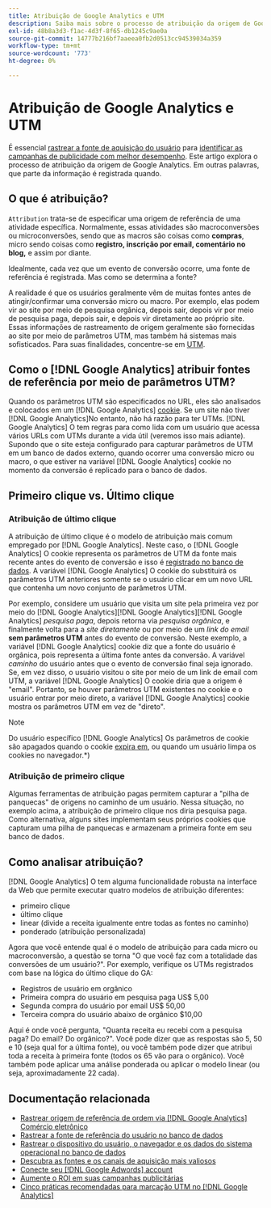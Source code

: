 ```yaml
---
title: Atribuição de Google Analytics e UTM
description: Saiba mais sobre o processo de atribuição da origem de Google Analytics.
exl-id: 48b8a3d3-f1ac-4d3f-8f65-db1245c9ae0a
source-git-commit: 14777b216bf7aaeea0fb2d0513cc94539034a359
workflow-type: tm+mt
source-wordcount: '773'
ht-degree: 0%

---
```


# Atribuição de Google Analytics e UTM

É essencial [rastrear a fonte de aquisição do usuário](../../data-analyst/analysis/google-track-user-acq.md) para [identificar as campanhas de publicidade com melhor desempenho](../../data-analyst/analysis/most-value-source-channel.md). Este artigo explora o processo de atribuição da origem de Google Analytics. Em outras palavras, que parte da informação é registrada quando.

## O que é atribuição?

`Attribution` trata-se de especificar uma origem de referência de uma atividade específica. Normalmente, essas atividades são macroconversões ou microconversões, sendo que as macros são coisas como **compras**, micro sendo coisas como **registro, inscrição por email, comentário no blog,** e assim por diante.

Idealmente, cada vez que um evento de conversão ocorre, uma fonte de referência é registrada. Mas como se determina a fonte?

A realidade é que os usuários geralmente vêm de muitas fontes antes de atingir/confirmar uma conversão micro ou macro. Por exemplo, elas podem vir ao site por meio de pesquisa orgânica, depois sair, depois vir por meio de pesquisa paga, depois sair, e depois vir diretamente ao próprio site. Essas informações de rastreamento de origem geralmente são fornecidas ao site por meio de parâmetros UTM, mas também há sistemas mais sofisticados. Para suas finalidades, concentre-se em [UTM](https://support.google.com/analytics/answer/1033867?hl=en&amp;ref_topic=1032998).

## Como o [!DNL Google Analytics] atribuir fontes de referência por meio de parâmetros UTM?

Quando os parâmetros UTM são especificados no URL, eles são analisados e colocados em um [!DNL Google Analytics] [cookie](https://en.wikipedia.org/wiki/HTTP_cookie). Se um site não tiver [!DNL Google Analytics]No entanto, não há razão para ter UTMs. [!DNL Google Analytics] O tem regras para como lida com um usuário que acessa vários URLs com UTMs durante a vida útil (veremos isso mais adiante). Supondo que o site esteja configurado para capturar parâmetros de UTM em um banco de dados externo, quando ocorrer uma conversão micro ou macro, o que estiver na variável [!DNL Google Analytics] cookie no momento da conversão é replicado para o banco de dados.

## Primeiro clique vs. Último clique

### Atribuição de último clique

A atribuição de último clique é o modelo de atribuição mais comum empregado por [!DNL Google Analytics]. Neste caso, o [!DNL Google Analytics] O cookie representa os parâmetros de UTM da fonte mais recente antes do evento de conversão e isso é [registrado no banco de dados](../../data-analyst/analysis/google-track-user-acq.md). A variável [!DNL Google Analytics] O cookie do substituirá os parâmetros UTM anteriores somente se o usuário clicar em um novo URL que contenha um novo conjunto de parâmetros UTM.

Por exemplo, considere um usuário que visita um site pela primeira vez por meio do [!DNL Google Analytics][!DNL Google Analytics][!DNL Google Analytics] *pesquisa paga*, depois retorna via *pesquisa orgânica*, e finalmente volta para a *site diretamente* ou por meio de um *link do email* **sem parâmetros UTM** antes do evento de conversão. Neste exemplo, a variável [!DNL Google Analytics] cookie diz que a fonte do usuário é orgânica, pois representa a última fonte antes da conversão. A variável *caminho* do usuário antes que o evento de conversão final seja ignorado. Se, em vez disso, o usuário visitou o site por meio de um link de email com UTM, a variável [!DNL Google Analytics] O cookie diria que a origem é &quot;email&quot;. Portanto, se houver parâmetros UTM existentes no cookie e o usuário entrar por meio direto, a variável [!DNL Google Analytics] cookie mostra os parâmetros UTM em vez de &quot;direto&quot;.

>[!NOTE]
>
>Do usuário específico [!DNL Google Analytics] Os parâmetros de cookie são apagados quando o cookie [expira em](https://developers.google.com/analytics/devguides/collection/analyticsjs/cookie-usage), ou quando um usuário limpa os cookies no navegador.*)

### Atribuição de primeiro clique

Algumas ferramentas de atribuição pagas permitem capturar a &quot;pilha de panquecas&quot; de origens no caminho de um usuário. Nessa situação, no exemplo acima, a atribuição de primeiro clique nos diria pesquisa paga. Como alternativa, alguns sites implementam seus próprios cookies que capturam uma pilha de panquecas e armazenam a primeira fonte em seu banco de dados.

## Como analisar atribuição?

[!DNL Google Analytics] O tem alguma funcionalidade robusta na interface da Web que permite executar quatro modelos de atribuição diferentes:

* primeiro clique
* último clique
* linear (divide a receita igualmente entre todas as fontes no caminho)
* ponderado (atribuição personalizada)

Agora que você entende qual é o modelo de atribuição para cada micro ou macroconversão, a questão se torna &quot;O que você faz com a totalidade das conversões de um usuário?&quot;.  Por exemplo, verifique os UTMs registrados com base na lógica do último clique do GA:

* Registros de usuário em orgânico
* Primeira compra do usuário em pesquisa paga US$ 5,00
* Segunda compra do usuário por email US$ 50,00
* Terceira compra do usuário abaixo de orgânico $10,00

Aqui é onde você pergunta, &quot;Quanta receita eu recebi com a pesquisa paga? Do email?  Do orgânico?&quot;. Você pode dizer que as respostas são 5, 50 e 10 (seja qual for a última fonte), ou você também pode dizer que atribui toda a receita à primeira fonte (todos os 65 vão para o orgânico). Você também pode aplicar uma análise ponderada ou aplicar o modelo linear (ou seja, aproximadamente 22 cada).

## Documentação relacionada

* [Rastrear origem de referência de ordem via [!DNL Google Analytics] Comércio eletrônico](../importing-data/integrations/google-ecommerce.md)
* [Rastrear a fonte de referência do usuário no banco de dados](../analysis/google-track-user-acq.md)
* [Rastrear o dispositivo do usuário, o navegador e os dados do sistema operacional no banco de dados](../analysis/google-track-user-acq.md)
* [Descubra as fontes e os canais de aquisição mais valiosos](../analysis/most-value-source-channel.md)
* [Conecte seu [!DNL Google Adwords] account](../importing-data/integrations/google-adwords.md)
* [Aumente o ROI em suas campanhas publicitárias](../analysis/roi-ad-camp.md)
* [Cinco práticas recomendadas para marcação UTM no [!DNL Google Analytics]](../../best-practices/utm-tagging-google.md)
